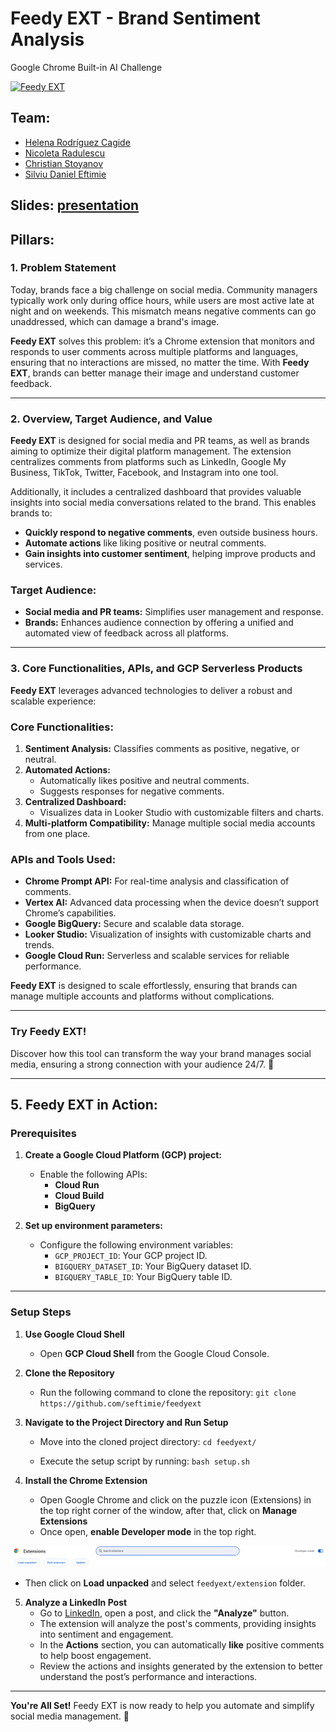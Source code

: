 # Feedy EXT - Brand Sentiment Analysis
Google Chrome Built-in AI Challenge
 
[![Feedy EXT](https://media.licdn.com/dms/image/v2/D4D22AQFQW-DzFNOhaw/feedshare-shrink_1280/feedshare-shrink_1280/0/1732838639206?e=1735776000&v=beta&t=Y-LqhS0FjG0r_2mTzUHquiHtkHnbM3yc-abStxKd0nk)](#)


## Team: 
- [Helena Rodríguez Cagide](www.linkedin.com/in/helena-rodriguez-cagide)
- [Nicoleta Radulescu](https://www.linkedin.com/in/cornelia-nicoleta-radulescu-6b3b7b16a/)
- [Christian Stoyanov](https://www.linkedin.com/in/christian-stoyanov/)
- [Silviu Daniel Eftimie](https://www.linkedin.com/in/eftimiesilviudaniel/)


## Slides: [presentation](https://docs.google.com/presentation/d/1FMSB0SC8emAEIaiQybZuFdGAlA1DWjexGg-lQh_6zu4/edit?usp=sharing)
 
## Pillars:

### 1. Problem Statement  
Today, brands face a big challenge on social media. Community managers typically work only during office hours, while users are most active late at night and on weekends. This mismatch means negative comments can go unaddressed, which can damage a brand's image.  

**Feedy EXT** solves this problem: it’s a Chrome extension that monitors and responds to user comments across multiple platforms and languages, ensuring that no interactions are missed, no matter the time. With **Feedy EXT**, brands can better manage their image and understand customer feedback.  

---  

### 2. Overview, Target Audience, and Value  

**Feedy EXT** is designed for social media and PR teams, as well as brands aiming to optimize their digital platform management. The extension centralizes comments from platforms such as LinkedIn, Google My Business, TikTok, Twitter, Facebook, and Instagram into one tool.  

Additionally, it includes a centralized dashboard that provides valuable insights into social media conversations related to the brand. This enables brands to:  
- **Quickly respond to negative comments**, even outside business hours.  
- **Automate actions** like liking positive or neutral comments.  
- **Gain insights into customer sentiment**, helping improve products and services.  

### Target Audience:  
- **Social media and PR teams:** Simplifies user management and response.  
- **Brands:** Enhances audience connection by offering a unified and automated view of feedback across all platforms.  

---  

### 3. Core Functionalities, APIs, and GCP Serverless Products  

**Feedy EXT** leverages advanced technologies to deliver a robust and scalable experience:  

### Core Functionalities:  
1. **Sentiment Analysis:** Classifies comments as positive, negative, or neutral.  
2. **Automated Actions:**  
   - Automatically likes positive and neutral comments.  
   - Suggests responses for negative comments.  
3. **Centralized Dashboard:**  
   - Visualizes data in Looker Studio with customizable filters and charts.  
4. **Multi-platform Compatibility:** Manage multiple social media accounts from one place.  

### APIs and Tools Used:  
- **Chrome Prompt API:** For real-time analysis and classification of comments.  
- **Vertex AI:** Advanced data processing when the device doesn’t support Chrome’s capabilities.  
- **Google BigQuery:** Secure and scalable data storage.  
- **Looker Studio:** Visualization of insights with customizable charts and trends.  
- **Google Cloud Run:** Serverless and scalable services for reliable performance.  

**Feedy EXT** is designed to scale effortlessly, ensuring that brands can manage multiple accounts and platforms without complications.  

---  

### Try Feedy EXT!  
Discover how this tool can transform the way your brand manages social media, ensuring a strong connection with your audience 24/7. 🚀  

--- 

## 5. Feedy EXT in Action:

### Prerequisites  

1. **Create a Google Cloud Platform (GCP) project:**  
   - Enable the following APIs:  
     - **Cloud Run**  
     - **Cloud Build**  
     - **BigQuery**  

2. **Set up environment parameters:**  
   - Configure the following environment variables:  
     - `GCP_PROJECT_ID`: Your GCP project ID.  
     - `BIGQUERY_DATASET_ID`: Your BigQuery dataset ID.  
     - `BIGQUERY_TABLE_ID`: Your BigQuery table ID.  

---

### Setup Steps  

1. **Use Google Cloud Shell**
   - Open **GCP Cloud Shell** from the Google Cloud Console.  

2. **Clone the Repository**
   - Run the following command to clone the repository: 
    `git clone https://github.com/seftimie/feedyext`

3. **Navigate to the Project Directory and Run Setup**
   - Move into the cloned project directory:
    `cd feedyext/`

   - Execute the setup script by running:
    `bash setup.sh`

4. **Install the Chrome Extension**
   - Open Google Chrome and click on the puzzle icon (Extensions) in the top right corner of the window, after that, click on **Manage Extensions**
   - Once open, **enable Developer mode** in the top right.

  ![image](images/extensions.png)

   - Then click on **Load unpacked** and select `feedyext/extension` folder.
 
     
5.  **Analyze a LinkedIn Post**
    - Go to [LinkedIn](https://www.linkedin.com/), open a post, and click the **"Analyze"** button.
    - The extension will analyze the post's comments, providing insights into sentiment and engagement.
    - In the **Actions** section, you can automatically **like** positive comments to help boost engagement.
    - Review the actions and insights generated by the extension to better understand the post’s performance and interactions.
  
--- 

**You're All Set!**
Feedy EXT is now ready to help you automate and simplify social media management. 🚀
